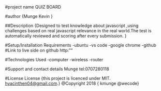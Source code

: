
#project name QUIZ BOARD

#author {Munge Kevin }

##Description {Designed to test knowledge about javascript ,using challenges based on
    real javascript relevance in the real world.The test is automatically
    reviewed and scoring after every submission. }

#Setup/Installation Requirements -ubuntu -vs code -google chrome -github #Link to live side on github http:""

#Technologies Used -computer -wireless -router

#Support and contact details Munge tel:0707280118

#License License {this project is licenced under MIT. hyacinthen04@gmail.com.} @Copyright 2018 { kmunge @wecode}
